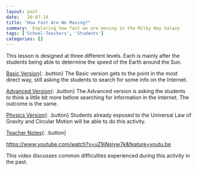 ```yaml
---
layout: post
date:   20-07-24
title: "How Fast Are We Moving?"
summary:  Exploring how fast we are moving in the Milky Way Galaxy
tags: ['School-Teachers', 'Students']
categories: [] 
---
```

This lesson is designed at three different levels.  Each is mainly after the students being able to determine the speed of the Earth around the Sun.  

[Basic Version](https://drive.google.com/file/d/16kOIq_1x2TTggZz2ao1H7ypAyL5KdrFu/view?usp=sharing){: .button}
The Basic version gets to the point in the most direct way, still asking the students to search for some info on the Internet.

[Advanced Version](https://drive.google.com/file/d/1LanYTHlZKrMlAsa0Ofu3uTW39kQYeUhb/view?usp=sharing){: .button}
The Advanced version is asking the students to think a little bit more before searching for information in the Internet.  The outcome is the same.

[Physics Version](https://docs.google.com/document/d/15UM0xx6I1MEU0DSmq8ptyxpJwmIa3muMem8us5xnG0E/edit?usp=sharing){: .button}
Students already exposed to the Universal Law of Gravity and Circular Motion will be able to do this activity.

[Teacher Notes](https://docs.google.com/document/d/1wpvKYHrdWjpbbzHOWjYOjCK95BkYc4WE0pzj2UZ3auI/edit?usp=sharing){: .button}

https://www.youtube.com/watch?v=uZ9iNsjyw7k&feature=youtu.be

This video discusses common difficulties experienced during this activity in the past.
